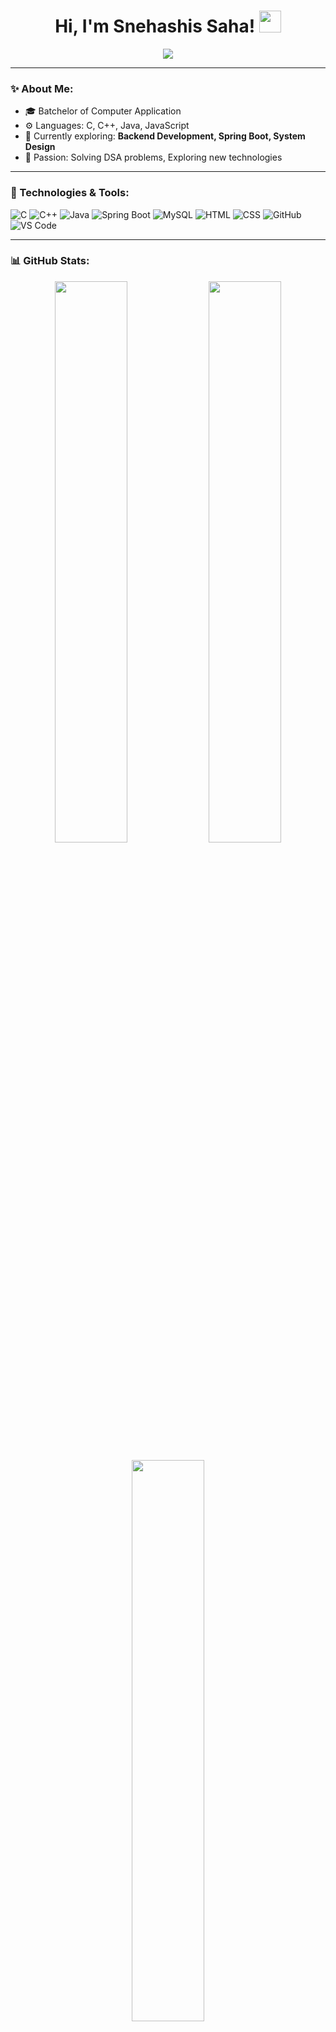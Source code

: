 

<h1 align="center">Hi, I'm Snehashis Saha! <img src="https://media.giphy.com/media/hvRJCLFzcasrR4ia7z/giphy.gif" width="35px"></h1>

<p align="center">
  <img src="https://readme-typing-svg.herokuapp.com?font=Fira+Code&duration=4000&pause=1000&color=FF4A4A&center=true&vCenter=true&width=435&lines=Backend+Developer;C%2FC%2B%2B+DSA;Spring+Boot+%7C+MySQL+%7C;Coding+%7C+Gaming+Lover" />
</p>

---

### ✨ About Me:
- 🎓 Batchelor of Computer Application
- ⚙️ Languages: C, C++, Java, JavaScript
- 🚀 Currently exploring: **Backend Development, Spring Boot, System Design**
- 🧠 Passion: Solving DSA problems, Exploring new technologies


---

### 🔧 Technologies & Tools:

![C](https://img.shields.io/badge/C-00599C?style=flat-square&logo=c&logoColor=white)
![C++](https://img.shields.io/badge/C++-00599C?style=flat-square&logo=c%2B%2B&logoColor=white)
![Java](https://img.shields.io/badge/Java-orange?style=flat-square&logo=java)
![Spring Boot](https://img.shields.io/badge/Spring_Boot-6DB33F?style=flat-square&logo=spring-boot)
![MySQL](https://img.shields.io/badge/MySQL-00758F?style=flat-square&logo=mysql)
![HTML](https://img.shields.io/badge/HTML5-E34F26?style=flat-square&logo=html5&logoColor=white)
![CSS](https://img.shields.io/badge/CSS3-1572B6?style=flat-square&logo=css3)
![GitHub](https://img.shields.io/badge/GitHub-black?style=flat-square&logo=github)
![VS Code](https://img.shields.io/badge/VS_Code-007ACC?style=flat-square&logo=visual-studio-code)

---

### 📊 GitHub Stats:

<p align="center">
  <img width="48%" src="https://github-readme-stats.vercel.app/api?username=Snehashis-Saha&show_icons=true&theme=radical" />
  <img width="48%" src="https://github-readme-streak-stats.herokuapp.com?user=Snehashis-Saha&theme=radical" />
</p>

<p align="center">
  <img width="48%" src="https://github-readme-stats.vercel.app/api/top-langs/?username=Snehashis-Saha&layout=compact&theme=radical" />
</p>

---

### 📬 Connect with Me:
[![LinkedIn](https://img.shields.io/badge/LinkedIn-blue?style=for-the-badge&logo=linkedin)]([https://linkedin.com/in/snehashis-saha])(https://www.linkedin.com/in/snehashis-saha-613351222/)
[![Instagram](https://img.shields.io/badge/Instagram-ff69b4?style=for-the-badge&logo=instagram)]([https://instagram.com/your_username](https://www.instagram.com/snehashis_83/))
[![Gmail](https://img.shields.io/badge/Gmail-D14836?style=for-the-badge&logo=gmail&logoColor=white)](mailto:ssnehashis83@gmail.com)

---

### ⚡ Latest Projects:
- [Leetcode C++ Solutions](https://github.com/Snehashis-Saha/Leetcode-CPP-Solutions)
- [Examination System (HTML/CSS/JS)](https://github.com/Snehashis-Saha/Examination-System)
- [Book Store Management System (C++)](https://github.com/Snehashis-Saha/Book-Store-Management)


---

# 👋 Hi  
## My name is **Snehashis Saha**

I am a **Backend Developer** driven to expand my skills and knowledge.

I am a passionate backend developer with a strong foundation in C++ and Java programming. I specialize in creating responsive, and user-friendly web interfaces using modern technologies like HTML, CSS, JavaScript, and frameworks. My expertise in C++ and Java equips me with a deep understanding of object-oriented programming and problem-solving, allowing me to build efficient and scalable solutions.

![Profile views](https://komarev.com/ghpvc/?username=Snehashis-Saha&color=blue)

- 🌍 I'm based in **India**  
- 📫 You can contact me at **ssnehashis83@gmail.com**  
- 🧠 I'm currently learning **Backend Development with Spring Boot**  
- ⚡ I love playing **Cricket** during my free time

---

## Programming Languages  
![C](https://img.shields.io/badge/C-00599C?style=flat-square&logo=c&logoColor=white)
![C++](https://img.shields.io/badge/C++-00599C?style=flat-square&logo=c%2B%2B&logoColor=white)
![Java](https://img.shields.io/badge/Java-orange?style=flat-square&logo=java)
![JavaScript](https://img.shields.io/badge/JavaScript-F0DB4F?style=flat-square&logo=javascript&logoColor=black)


---

## Tech Stack  
![Spring Boot](https://img.shields.io/badge/Spring_Boot-6DB33F?style=flat-square&logo=spring-boot)
![MySQL](https://img.shields.io/badge/MySQL-00758F?style=flat-square&logo=mysql)
![HTML](https://img.shields.io/badge/HTML5-E34F26?style=flat-square&logo=html5&logoColor=white)
![CSS](https://img.shields.io/badge/CSS3-1572B6?style=flat-square&logo=css3)

---

## Tools I Use  
![Git](https://img.shields.io/badge/Git-F05032?style=flat-square&logo=git&logoColor=white)
![GitHub](https://img.shields.io/badge/GitHub-000?style=flat-square&logo=github)
![VS Code](https://img.shields.io/badge/VS_Code-007ACC?style=flat-square&logo=visual-studio-code)

---

## GitHub Stats  
<p align="center">
  <img src="https://github-readme-streak-stats.herokuapp.com/?user=Snehashis-Saha&theme=dark" />
  <img src="https://github-readme-stats.vercel.app/api?username=Snehashis-Saha&show_icons=true&theme=dark" />
  <img src="https://github-readme-stats.vercel.app/api/top-langs/?username=Snehashis-Saha&layout=compact&theme=dark" />
</p>

---

## 🔗 Let's Connect  
[![LinkedIn](https://img.shields.io/badge/LinkedIn-blue?style=for-the-badge&logo=linkedin)]([https://linkedin.com/in/snehashis-saha](https://www.linkedin.com/in/snehashis-saha-613351222/))  
[![Gmail](https://img.shields.io/badge/Gmail-red?style=for-the-badge&logo=gmail&logoColor=white)](mailto:snehashis83@gmail.com)

---
